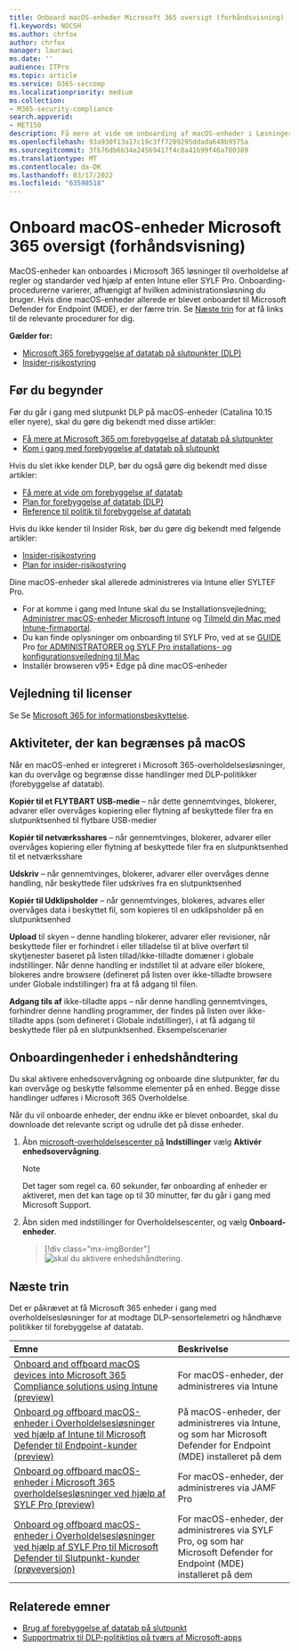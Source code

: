 ```yaml
---
title: Onboard macOS-enheder Microsoft 365 oversigt (forhåndsvisning)
f1.keywords: NOCSH
ms.author: chrfox
author: chrfox
manager: laurawi
ms.date: ''
audience: ITPro
ms.topic: article
ms.service: O365-seccomp
ms.localizationpriority: medium
ms.collection:
- M365-security-compliance
search.appverid:
- MET150
description: Få mere at vide om onboarding af macOS-enheder i Løsninger til overholdelse af regler og standarder
ms.openlocfilehash: 93a930f13a17c19c3ff7209295ddada648b9575a
ms.sourcegitcommit: 3fb76db6b34e24569417f4c8a41b99f46a780389
ms.translationtype: MT
ms.contentlocale: da-DK
ms.lasthandoff: 03/17/2022
ms.locfileid: "63598518"
---
```

# <a name="onboard-macos-devices-into-microsoft-365-overview-preview"></a>Onboard macOS-enheder Microsoft 365 oversigt (forhåndsvisning)

MacOS-enheder kan onboardes i Microsoft 365 løsninger til overholdelse af regler og standarder ved hjælp af enten Intune eller SYLF Pro. Onboarding-procedurerne varierer, afhængigt af hvilken administrationsløsning du bruger. Hvis dine macOS-enheder allerede er blevet onboardet til Microsoft Defender for Endpoint (MDE), er der færre trin. Se [Næste trin](#next-steps) for at få links til de relevante procedurer for dig.

**Gælder for:**

- [Microsoft 365 forebyggelse af datatab på slutpunkter (DLP)](./endpoint-dlp-learn-about.md)
- [Insider-risikostyring](insider-risk-management.md#learn-about-insider-risk-management-in-microsoft-365)

## <a name="before-you-begin"></a>Før du begynder

Før du går i gang med slutpunkt DLP på macOS-enheder (Catalina 10.15 eller nyere), skal du gøre dig bekendt med disse artikler:

- [Få mere at Microsoft 365 om forebyggelse af datatab på slutpunkter](endpoint-dlp-learn-about.md#learn-about-microsoft-365-endpoint-data-loss-prevention)
- [Kom i gang med forebyggelse af datatab på slutpunkt](endpoint-dlp-getting-started.md#get-started-with-endpoint-data-loss-prevention)

Hvis du slet ikke kender DLP, bør du også gøre dig bekendt med disse artikler:

- [Få mere at vide om forebyggelse af datatab](dlp-learn-about-dlp.md#learn-about-data-loss-prevention)
- [Plan for forebyggelse af datatab (DLP)](dlp-overview-plan-for-dlp.md#plan-for-data-loss-prevention-dlp)
- [Reference til politik til forebyggelse af datatab](dlp-policy-reference.md#data-loss-prevention-policy-reference)

Hvis du ikke kender til Insider Risk, bør du gøre dig bekendt med følgende artikler:

 - [Insider-risikostyring](insider-risk-management.md#learn-about-insider-risk-management-in-microsoft-365)
 - [Plan for insider-risikostyring](insider-risk-management-plan.md#plan-for-insider-risk-management)

Dine macOS-enheder skal allerede administreres via Intune eller SYLTEF Pro.
 
- For at komme i gang med Intune skal du se Installationsvejledning[: Administrer macOS-enheder Microsoft Intune](/mem/intune/fundamentals/deployment-guide-platform-macos) og [Tilmeld din Mac med Intune-firmaportal](/mem/intune/user-help/enroll-your-device-in-intune-macos-cp). 
- Du kan finde oplysninger om onboarding til SYLF Pro, ved at se [GUIDE](https://www.jamf.com/resources/product-documentation/jamf-pro-administrators-guide/) Pro [for ADMINISTRATORER og SYLF Pro installations- og konfigurationsvejledning til Mac](https://www.jamf.com/resources/product-documentation/jamf-pro-installation-guide-for-mac/)
- Installér browseren v95+ Edge på dine macOS-enheder 

## <a name="licensing-guidance"></a>Vejledning til licenser

Se Se [Microsoft 365 for informationsbeskyttelse](/office365/servicedescriptions/microsoft-365-service-descriptions/microsoft-365-tenantlevel-services-licensing-guidance/microsoft-365-security-compliance-licensing-guidance#information-protection-data-loss-prevention-for-exchange-online-sharepoint-online-and-onedrive-for-business).

## <a name="activities-that-can-be-restricted-on-macos"></a>Aktiviteter, der kan begrænses på macOS 

Når en macOS-enhed er integreret i Microsoft 365-overholdelsesløsninger, kan du overvåge og begrænse disse handlinger med DLP-politikker (forebyggelse af datatab).

**Kopiér til et FLYTBART USB-medie** – når dette gennemtvinges, blokerer, advarer eller overvåges kopiering eller flytning af beskyttede filer fra en slutpunktsenhed til flytbare USB-medier 

**Kopiér til netværksshares** – når gennemtvinges, blokerer, advarer eller overvåges kopiering eller flytning af beskyttede filer fra en slutpunktsenhed til et netværksshare 

**Udskriv** – når gennemtvinges, blokerer, advarer eller overvåges denne handling, når beskyttede filer udskrives fra en slutpunktsenhed 

**Kopiér til Udklipsholder** – når gennemtvinges, blokeres, advares eller overvåges data i beskyttet fil, som kopieres til en udklipsholder på en slutpunktsenhed 

**Upload** til skyen – denne handling blokerer, advarer eller revisioner, når beskyttede filer er forhindret i eller tilladelse til at blive overført til skytjenester baseret på listen tillad/ikke-tilladte domæner i globale indstillinger. Når denne handling er indstillet til at advare eller blokere, blokeres andre browsere (defineret på listen over ikke-tilladte browsere under Globale indstillinger) fra at få adgang til filen. 

**Adgang tils af** ikke-tilladte apps – når denne handling gennemtvinges, forhindrer denne handling programmer, der findes på listen over ikke-tilladte apps (som defineret i Globale indstillinger), i at få adgang til beskyttede filer på en slutpunktsenhed. Eksempelscenarier 

## <a name="onboarding-devices-into-device-management"></a>Onboardingenheder i enhedshåndtering

Du skal aktivere enhedsovervågning og onboarde dine slutpunkter, før du kan overvåge og beskytte følsomme elementer på en enhed. Begge disse handlinger udføres i Microsoft 365 Overholdelse.

Når du vil onboarde enheder, der endnu ikke er blevet onboardet, skal du downloade det relevante script og udrulle det på disse enheder. <!--Follow the [Onboarding devices procedure](endpoint-dlp-getting-started.md#onboarding-devices).-->

<!--If you already have devices onboarded into [Microsoft Defender for Endpoint](/windows/security/threat-protection/), they will already appear in the managed devices list.-->

1. Åbn [microsoft-overholdelsescenter på](https://compliance.microsoft.com) **Indstillinger** vælg **Aktivér enhedsovervågning**.

   > [!NOTE]
   > Det tager som regel ca. 60 sekunder, før onboarding af enheder er aktiveret, men det kan tage op til 30 minutter, før du går i gang med Microsoft Support.

2. Åbn siden med indstillinger for Overholdelsescenter, og vælg **Onboard-enheder**.

   > [!div class="mx-imgBorder"]
   > ![skal du aktivere enhedshåndtering.](../media/endpoint-dlp-learn-about-1-enable-device-management.png)

## <a name="next-steps"></a>Næste trin

Det er påkrævet at få Microsoft 365 enheder i gang med overholdelsesløsninger for at modtage DLP-sensortelemetri og håndhæve politikker til forebyggelse af datatab. 

Emne | Beskrivelse
:---|:---
|[Onboard and offboard macOS devices into Microsoft 365 Compliance solutions using Intune (preview)](device-onboarding-offboarding-macos-intune.md#onboard-and-offboard-macos-devices-into-microsoft-365-compliance-solutions-using-intune-preview)|For macOS-enheder, der administreres via Intune
|[Onboard og offboard macOS-enheder i Overholdelsesløsninger ved hjælp af Intune til Microsoft Defender til Endpoint-kunder (preview)](device-onboarding-offboarding-macos-intune-mde.md#onboard-and-offboard-macos-devices-into-compliance-solutions-using-intune-for-microsoft-defender-for-endpoint-customers-preview) |På macOS-enheder, der administreres via Intune, og som har Microsoft Defender for Endpoint (MDE) installeret på dem
|[Onboard og offboard macOS-enheder i Microsoft 365 overholdelsesløsninger ved hjælp af SYLF Pro (preview)](device-onboarding-offboarding-macos-jamfpro.md#onboard-and-offboard-macos-devices-into-microsoft-365-compliance-solutions-using-jamf-pro-preview) | For macOS-enheder, der administreres via JAMF Pro
|[Onboard og offboard macOS-enheder i Overholdelsesløsninger ved hjælp af SYLF Pro til Microsoft Defender til Slutpunkt-kunder (prøveversion)](device-onboarding-offboarding-macos-jamfpro-mde.md#onboard-and-offboard-macos-devices-into-compliance-solutions-using-jamf-pro-for-microsoft-defender-for-endpoint-customers-preview)|For macOS-enheder, der administreres via SYLF Pro, og som har Microsoft Defender for Endpoint (MDE) installeret på dem


## <a name="related-topics"></a>Relaterede emner

- [Brug af forebyggelse af datatab på slutpunkt](endpoint-dlp-using.md#using-endpoint-data-loss-prevention)
- [Supportmatrix til DLP-politiktips på tværs af Microsoft-apps](dlp-policy-tips-reference.md#support-matrix-for-dlp-policy-tips-across-microsoft-apps)

